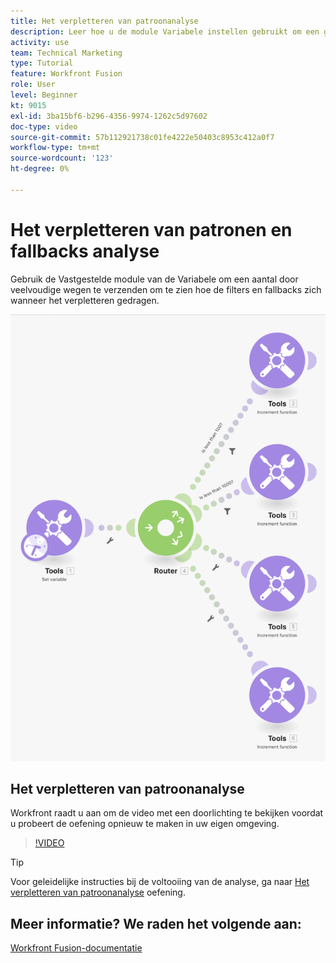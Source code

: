 ```yaml
---
title: Het verpletteren van patroonanalyse
description: Leer hoe u de module Variabele instellen gebruikt om een getal via meerdere paden te verzenden om te zien hoe filters en fallbacks zich gedragen [!DNL Adobe Workfront Fusion].
activity: use
team: Technical Marketing
type: Tutorial
feature: Workfront Fusion
role: User
level: Beginner
kt: 9015
exl-id: 3ba15bf6-b296-4356-9974-1262c5d97602
doc-type: video
source-git-commit: 57b112921738c01fe4222e50403c8953c412a0f7
workflow-type: tm+mt
source-wordcount: '123'
ht-degree: 0%

---
```


# Het verpletteren van patronen en fallbacks analyse

Gebruik de Vastgestelde module van de Variabele om een aantal door veelvoudige wegen te verzenden om te zien hoe de filters en fallbacks zich wanneer het verpletteren gedragen.

![Een afbeelding van het Fusion-scenario](assets/universal-connectors-and-routing-7.png)

## Het verpletteren van patroonanalyse

Workfront raadt u aan om de video met een doorlichting te bekijken voordat u probeert de oefening opnieuw te maken in uw eigen omgeving.

>[!VIDEO](https://video.tv.adobe.com/v/335274/?quality=12&learn=on)

>[!TIP]
>
>Voor geleidelijke instructies bij de voltooiing van de analyse, ga naar [Het verpletteren van patroonanalyse](https://experienceleague.adobe.com/docs/workfront-learn/tutorials-workfront/fusion/exercises/routing-patterns.html?lang=en) oefening.


## Meer informatie? We raden het volgende aan:

[Workfront Fusion-documentatie](https://experienceleague.adobe.com/docs/workfront/using/adobe-workfront-fusion/workfront-fusion-2.html?lang=en)
